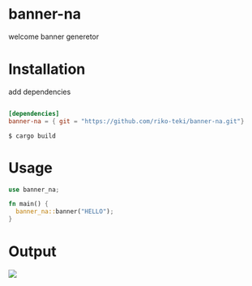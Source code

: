 # banner-na
welcome banner generetor

# Installation
add dependencies
```cargo.toml

[dependencies]                                                                                                                    
banner-na = { git = "https://github.com/riko-teki/banner-na.git"}
```
```
$ cargo build
```

# Usage
```rust
use banner_na;

fn main() {
  banner_na::banner("HELLO");
}

```

# Output
![](https://raw.githubusercontent.com/riko-teki/images/main/%E3%82%B9%E3%82%AF%E3%83%AA%E3%83%BC%E3%83%B3%E3%82%B7%E3%83%A7%E3%83%83%E3%83%88_2022-05-03_20-29-59.png)
